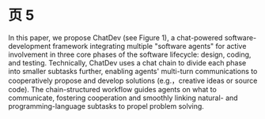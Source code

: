 # 页 5
In this paper, we propose ChatDev (see Figure 1), a chat-powered software-development framework integrating multiple "software agents" for active involvement in three core phases of the software lifecycle: design, coding, and testing. Technically, ChatDev uses a chat chain to divide each phase into smaller subtasks further, enabling agents' multi-turn communications to cooperatively propose and develop solutions (e.g.，creative ideas or source code). The chain-structured workflow guides agents on what to communicate, fostering cooperation and smoothly linking natural- and programming-language subtasks to propel problem solving.